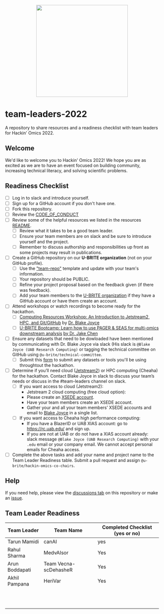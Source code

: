 <p align="center">
  <img
    width="300"
    height="300"
    src="logos/hackinomics_logo_green.png"
  >
</p>

# team-leaders-2022

A repository to share resources and a readiness checklist with team leaders for Hackin' Omics 2022.

## Welcome

We'd like to welcome you to Hackin' Omics 2022! We hope you are as excited as we are to have an event focused on building community, increasing technical literacy, and solving scientific problems.


## Readiness Checklist

- [ ] Log in to slack and introduce yourself.
- [ ] Sign up for a GitHub account if you don't have one.
- [ ] Fork this repository.
- [ ] Review the [CODE_OF_CONDUCT](CODE_OF_CONDUCT.md)
- [ ] Review some of the helpful resources we listed in the resources [README](https://github.com/u-brite/team-leaders-2022/blob/main/resources/README.md).
    - [ ] Review what it takes to be a good team leader.
    - [ ] Ensure your team members are on slack and be sure to introduce yourself and the project.
    - [ ] Remember to discuss authorship and responsibilities up front as some projects may result in publications.
- [ ] Create a GitHub repository on our **U-BRITE organization** (not on your GitHub profile).
    - [ ] Use the ["team-repo"](https://github.com/u-brite/team-repo-template) template and update with your team's information.
    - [ ] Your repository should be PUBLIC.
    - [ ] Refine your project proposal based on the feedback given (if there was feedback).
    - [ ] Add your team members to the [U-BRITE organization](https://github.com/orgs/u-brite/teams/hackin-omics/members) if they have a GitHub account or have them create an account.
- [ ] Attend workshops or watch recordings to become ready for the hackathon.
    - [ ] [Computing Resources Workshop: An Introduction to Jetstream2, HPC, and Git/GitHub](https://uab.box.com/s/ddsxtndjci74uob55xil6qwcrp6ksjjl) by [Dr. Blake Joyce](https://github.com/bjoyce3)
    - [ ] [U-BRITE Bootcamp: Learn how to use PAGER & SEAS for multi-omics downstream analysis]() [by Dr. Jake Chen](https://github.com/jakechen1)
- [ ] Ensure any datasets that need to be dowloaded have been mentioned by communicating with Dr. Blake Joyce via slack (His slack is `@Blake Joyce (UAB Research Computing)` or tagging the technical committee on GitHub using `@u-brite/technical-committee`.
  - [ ] Submit this [form](https://airtable.com/shrnpxEogyAzlRWGX) to submit any datasets or tools you'll be using throughtout the hackathon.
- [ ] Determine if you’ll need cloud ([Jetstream2](https://jetstream-cloud.org/about/index.html)) or HPC computing (Cheaha) for the hackathon. Contact Blake Joyce in slack to discuss your team’s needs or discuss in the #team-leaders  channel on slack. 
  - [ ] If you want access to cloud (Jetstream2):
    - Jetstream 2 cloud computing (free cloud option):
    - Please create an [XSEDE account](https://portal.xsede.org/my-xsede?p_p_id=58&p_p_lifecycle=0&p_p_state=maximized&p_p_mode=view&_58_struts_action=%2Flogin%2Fcreate_account). 
    - Have your team members create an XSEDE account.
    - Gather your and all your team members’ XSEDE accounts and email to [Blake Joyce](bjoyce@uab.edu) in a single list.
  - [ ] If you want access to Cheaha high performance computing:
    - If you have a BlazerID or UAB XIAS account: go to https://rc.uab.edu/ and sign up.
    - If you are not at UAB or do not have a XIAS account already: slack message `@Blake Joyce (UAB Research Computing)` with your `.edu` email or your company email. We cannot accept personal emails for Cheaha access.
- [ ] Complete the above tasks and add your name and project name to the Team Leader Readiness table. Submit a pull request and assign `@u-brite/hackin-omics-co-chairs`.

## Help

If you need help, please view the [discussions tab](https://github.com/u-brite/team-leaders-2022/discussions) on this repository or make an [issue](https://github.com/u-brite/team-leaders-2022/issues/new).

## Team Leader Readiness

| Team Leader | Team Name | Completed Checklist (yes or no) |
|-------------|-----------|---------------------------------|
|Tarun Mamidi |   canAI   |            yes                  |
|Rahul Sharma |MedvAIsor  | Yes                             |
|Arun Boddapati| Team Vecna-scDehasheR|Yes                  |
|Akhil Pampana| HeriVar   | Yes                             |
|             |           |                                 |
|             |           |                                 |
|             |           |                                 |
|             |           |                                 |
|             |           |                                 |
|             |           |                                 |
|             |           |                                 |
|             |           |                                 |
|             |           |                                 |
|             |           |                                 |
|             |           |                                 |

